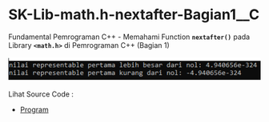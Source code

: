 # SK-Lib-math.h-nextafter-Bagian1__C
Fundamental Pemrograman C++ - Memahami Function <code><b>nextafter()</b></code> pada Library <code><b>&lt;math.h></b></code> di Pemrograman C++ (Bagian 1)<br><br>
<img src="https://github.com/RizkyKhapidsyah/SK-Lib-math.h-nextafter-Bagian1__C/blob/master/SK-Lib-math.h-nextafter-Bagian1__C/result/001.PNG"><br><br>
Lihat Source Code : <br>
- <a href="https://github.com/RizkyKhapidsyah/SK-Lib-math.h-nextafter-Bagian1__C/blob/master/SK-Lib-math.h-nextafter-Bagian1__C/Source.c">Program</a>
